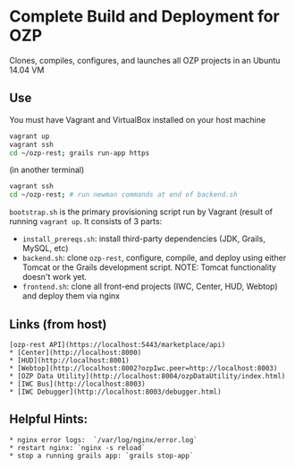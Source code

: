 # Complete Build and Deployment for OZP

Clones, compiles, configures, and launches all OZP projects in an Ubuntu 14.04
VM

## Use
You must have Vagrant and VirtualBox installed on your host machine

```bash
vagrant up
vagrant ssh
cd ~/ozp-rest; grails run-app https
```
(in another terminal)
```bash
vagrant ssh
cd ~/ozp-rest; # run newman commands at end of backend.sh
```



`bootstrap.sh` is the primary provisioning script run by Vagrant (result of 
running `vagrant up`. It consists of 3 parts:

* `install_prereqs.sh`: install third-party dependencies (JDK, Grails, MySQL, etc)
* `backend.sh`: clone `ozp-rest`, configure, compile, and deploy using either
     Tomcat or the Grails development script. NOTE: Tomcat functionality doesn't
     work yet.
* `frontend.sh`: clone all front-end projects (IWC, Center, HUD, Webtop) and 
    deploy them via nginx
    
## Links (from host)
    [ozp-rest API](https://localhost:5443/marketplace/api)
    * [Center](http://localhost:8000)
    * [HUD](http://localhost:8001)
    * [Webtop](http://localhost:8002?ozpIwc.peer=http://localhost:8003)
    * [OZP Data Utility](http://localhost:8004/ozpDataUtility/index.html)
    * [IWC Bus](http://localhost:8003)
    * [IWC Debugger](http://localhost:8003/debugger.html)

## Helpful Hints:
    * nginx error logs:  `/var/log/nginx/error.log`
    * restart nginx: `nginx -s reload`
    * stop a running grails app: `grails stop-app`
